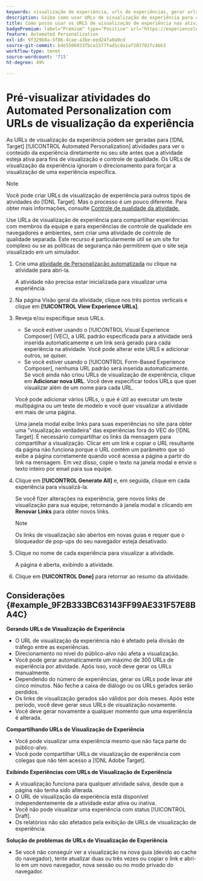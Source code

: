 ```yaml
---
keywords: visualização de experiência, urls de experiências, gerar urls, ver urls de experiências
description: Saiba como usar URLs de visualização de experiência para atividades do Adobe [!DNL Target] Automated Personalization para ver o conteúdo da experiência diretamente no site antes que a atividade esteja ativa.
title: Como posso usar os URLS de visualização de experiência nas atividades do Automated Personalization?
badgePremium: label="Premium" type="Positive" url="https://experienceleague.adobe.com/docs/target/using/introduction/intro.html?lang=pt-BR#premium newtab=true" tooltip="Consulte o que está incluído no Target Premium."
feature: Automated Personalization
exl-id: 9f329b8a-5f86-4cae-a3be-eed24fa0a9cd
source-git-commit: bde5506033fbca1577fad1cda1af203702fc4bb3
workflow-type: tm+mt
source-wordcount: '715'
ht-degree: 49%

---
```


# Pré-visualizar atividades do Automated Personalization com URLs de visualização da experiência

As URLs de visualização da experiência podem ser geradas para [!DNL Target] [!UICONTROL Automated Personalization] atividades para ver o conteúdo da experiência diretamente no seu site antes que a atividade esteja ativa para fins de visualização e controle de qualidade. Os URLs de visualização da experiência ignoram o direcionamento para forçar a visualização de uma experiência específica.

>[!NOTE]
>
>Você pode criar URLs de visualização de experiência para outros tipos de atividades do [!DNL Target]. Mas o processo é um pouco diferente. Para obter mais informações, consulte [Controle de qualidade da atividade.](/help/main/c-activities/c-activity-qa/activity-qa.md#preview)

Use URLs de visualização de experiência para compartilhar experiências com membros da equipe e para experiências de controle de qualidade em navegadores e ambientes, sem criar uma atividade de controle de qualidade separada. Este recurso é particularmente útil se um site for complexo ou se as políticas de segurança não permitirem que o site seja visualizado em um simulador.

1. Crie uma [atividade de Personalização automatizada](/help/main/c-activities/t-automated-personalization/create-ap-activity.md#task_8AAF837796D74CF893CA2F88BA1491C9) ou clique na atividade para abri-la.

   A atividade não precisa estar inicializada para visualizar uma experiência.

1. Na página Visão geral da atividade, clique nos três pontos verticais e clique em **[!UICONTROL View Experience URLs]**.

1. Reveja e/ou especifique seus URLs.

   * Se você estiver usando o [!UICONTROL Visual Experience Composer] (VEC), a URL padrão especificada para a atividade será inserida automaticamente e um link será gerado para cada experiência na atividade. Você pode alterar este URLS e adicionar outros, se quiser.
   * Se você estiver usando o [!UICONTROL Form-Based Experience Composer], nenhuma URL padrão será inserida automaticamente. Se você ainda não criou URLs de visualização de experiência, clique em **Adicionar nova URL**. Você deve especificar todos URLs que quer visualizar além de um nome para cada URL.

   Você pode adicionar vários URLs, o que é útil ao executar um teste multipágina ou um teste de modelo e você quer visualizar a atividade em mais de uma página.

   Uma janela modal exibe links para suas experiências no site para obter uma &quot;visualização verdadeira&quot; das experiências fora do VEC do [!DNL Target]. É necessário compartilhar os links da mensagem para compartilhar a visualização. Clicar em um link e copiar o URL resultante da página não funciona porque o URL contém um parâmetro que só exibe a página corretamente quando você acessa a página a partir do link na mensagem. Em vez disso, copie o texto na janela modal e envie o texto inteiro por email para sua equipe.

1. Clique em **[!UICONTROL Generate All]** e, em seguida, clique em cada experiência para visualizá-la.

   Se você fizer alterações na experiência, gere novos links de visualização para sua equipe, retornando à janela modal e clicando em **Renovar Links** para obter novos links.

   >[!NOTE]
   >
   >Os links de visualização são abertos em novas guias e requer que o bloqueador de pop-ups do seu navegador esteja desativado.

1. Clique no nome de cada experiência para visualizar a atividade.

   A página é aberta, exibindo a atividade.

1. Clique em **[!UICONTROL Done]** para retornar ao resumo da atividade.

## Considerações {#example_9F2B333BC63143FF99AE331F57E8BA4C}

**Gerando URLs de Visualização de Experiência**

* O URL de visualização da experiência não é afetado pela divisão de tráfego entre as experiências.
* Direcionamento no nível do público-alvo não afeta a visualização.
* Você pode gerar automaticamente um máximo de 300 URLs de experiência por atividade. Após isso, você deve gerar os URLs manualmente.
* Dependendo do número de experiências, gerar os URLs pode levar até cinco minutos. Não feche a caixa de diálogo ou os URLs gerados serão perdidos.
* Os links de visualização gerados são válidos por dois meses. Após este período, você deve gerar seus URLs de visualização novamente.
* Você deve gerar novamente a qualquer momento que uma experiência é alterada.

**Compartilhando URLs de Visualização de Experiência**

* Você pode visualizar uma experiência mesmo que não faça parte do público-alvo.
* Você pode compartilhar URLs de visualização de experiência com colegas que não têm acesso a [!DNL Adobe Target].

**Exibindo Experiências com URLs de Visualização de Experiência**

* A visualização funciona para qualquer atividade salva, desde que a página não tenha sido alterada.
* O URL de visualização da experiência está disponível independentemente de a atividade estar ativa ou inativa.
* Você não pode visualizar uma experiência com status [!UICONTROL Draft].
* Os relatórios não são afetados pela exibição de URLs de visualização de experiência.

**Solução de problemas de URLs de Visualização de Experiência**

* Se você não conseguir ver a visualização na nova guia (devido ao cache do navegador), tente atualizar duas ou três vezes ou copiar o link e abri-lo em um novo navegador, nova sessão ou no modo privado do navegador.
